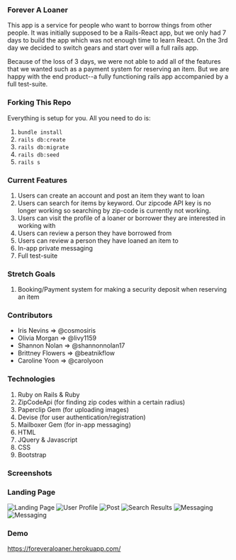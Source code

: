 ### Forever A Loaner 
This app is a service for people who want to borrow things from other people. It was initially supposed to be a Rails-React app, but we only had 7 days to build the app which was not enough time to learn React. On the 3rd day we decided to switch gears and start over will a full rails app. 

Because of the loss of 3 days, we were not able to add all of the features that we wanted such as a payment system for reserving an item. But we are happy with the end product--a fully functioning rails app accompanied by a full test-suite. 

### Forking This Repo
Everything is setup for you. All you need to do is:

1. `bundle install`
2. `rails db:create`
3. `rails db:migrate`
4. `rails db:seed`
5. `rails s`

### Current Features
1. Users can create an account and post an item they want to loan
2. Users can search for items by keyword. Our zipcode API key is no longer working so searching by zip-code is currently not working. 
3. Users can visit the profile of a loaner or borrower they are interested in working with
4. Users can review a person they have borrowed from
5. Users can review a person they have loaned an item to
6. In-app private messaging
7. Full test-suite 

### Stretch Goals
1. Booking/Payment system for making a security deposit when reserving an item  

### Contributors
* Iris Nevins => @cosmosiris
* Olivia Morgan => @livy1159
* Shannon Nolan => @shannonnolan17
* Brittney Flowers => @beatnikflow
* Caroline Yoon => @carolyoon

### Technologies 
1. Ruby on Rails & Ruby
2. ZipCodeApi (for finding zip codes within a certain radius)
3. Paperclip Gem (for uploading images)
4. Devise (for user authentication/registration)
5. Mailboxer Gem (for in-app messaging)
6. HTML
7. JQuery & Javascript
8. CSS
9. Bootstrap

### Screenshots
### Landing Page 
![Landing Page](https://raw.githubusercontent.com/cosmosiris/foreveraloaner-rails/development/public/github-images/landing-page.png)
![User Profile](https://raw.githubusercontent.com/cosmosiris/foreveraloaner-rails/development/public/github-images/profile-page.png)
![Post](https://raw.githubusercontent.com/cosmosiris/foreveraloaner-rails/development/public/github-images/post-show.png)
![Search Results](https://raw.githubusercontent.com/cosmosiris/foreveraloaner-rails/development/public/github-images/search-results.png)
![Messaging](https://raw.githubusercontent.com/cosmosiris/foreveraloaner-rails/development/public/github-images/chat-box.png)
![Messaging](https://raw.githubusercontent.com/cosmosiris/foreveraloaner-rails/development/public/github-images/chat-feature.png)


### Demo
https://foreveraloaner.herokuapp.com/ 

